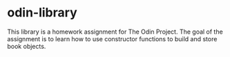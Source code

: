 # odin-library

This library is a homework assignment for The Odin Project.  The goal of the assignment is to learn 
how to use constructor functions to build and store book objects. 
